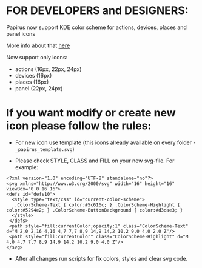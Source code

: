 # FOR DEVELOPERS and DESIGNERS:

Papirus now support KDE color scheme for actions, devices, places and panel icons

More info about that [here](https://techbase.kde.org/Development/Tutorials/Plasma5/ThemeDetails#Colors)

Now support only icons:
- actions (16px, 22px, 24px)
- devices (16px)
- places (16px)
- panel (22px, 24px)

# If you want modify or create new icon please follow the rules:

- For new icon use template (this icons already available on every folder - `_papirus_template.svg`)

- Please check STYLE, CLASS and FILL on your new svg-file. For example:

```
<?xml version="1.0" encoding="UTF-8" standalone="no"?>
<svg xmlns="http://www.w3.org/2000/svg" width="16" height="16" viewBox="0 0 16 16">
<defs id="defs10">
  <style type="text/css" id="current-color-scheme">
   .ColorScheme-Text { color:#5c616c; } .ColorScheme-Highlight { color:#5294e2; } .ColorScheme-ButtonBackground { color:#d3dae3; }
  </style>
 </defs>
 <path style="fill:currentColor;opacity:1" class="ColorScheme-Text" d="M 2,0 2,16 4,16 4,7 7,7 8,9 14,9 14,2 10,2 9,0 4,0 2,0 Z"/>
 <path style="fill:currentColor" class="ColorScheme-Highlight" d="M 4,0 4,7 7,7 8,9 14,9 14,2 10,2 9,0 4,0 Z"/>
</svg>
```

- After all changes run scripts for fix colors, styles and clear svg code.
